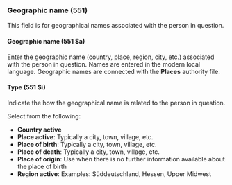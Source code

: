 ### Geographic name (551)
This field is for geographical names associated with the person in question.

#### Geographic name (551 $a)
Enter the geographic name (country, place, region, city, etc.) associated with the person in question. Names are entered in the modern local language. Geographic names are connected with the **Places** authority file.

#### Type (551 $i)
Indicate the how the geographical name is related to the person in question.

Select from the following:
- **Country active**
- **Place active**: Typically a city, town, village, etc.
- **Place of birth**: Typically a city, town, village, etc.
- **Place of death**: Typically a city, town, village, etc.
- **Place of origin**: Use when there is no further information available about the place of birth
- **Region active**: Examples: Süddeutschland, Hessen, Upper Midwest
